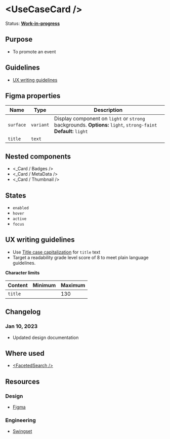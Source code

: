 # \<UseCaseCard />

Status: **[Work-in-progress](/guides/can-i-use#work-in-progress)**

## Purpose

- To promote an event

## Guidelines

- [UX writing guidelines](#ux-writing-guidelines)

## Figma properties

| Name      | Type      | Description                                                                                                     |
| --------- | --------- | --------------------------------------------------------------------------------------------------------------- |
| `surface` | `variant` | Display component on `light` or `strong` backgrounds. **Options:** `light`, `strong-faint` **Default:** `light` |
| `title`   | `text`    |                                                                                                                 |

## Nested components

- \<\_Card / Badges />
- \<\_Card / MetaData />
- \<\_Card / Thumbnail />

## States

- `enabled`
- `hover`
- `active`
- `focus`

## UX writing guidelines

- Use [Title case capitalization](https://apastyle.apa.org/style-grammar-guidelines/capitalization/title-case) for `title` text
- Target a readability grade level score of 8 to meet plain language guidelines.

**Character limits**

| Content | Minimum | Maximum |
| ------- | ------- | ------- |
| `title` |         | 130     |

## Changelog

### Jan 10, 2023

- Updated design documentation

## Where used

- [\<FacetedSearch />](/components/faceted-search)

## Resources

### Design

- [Figma](https://www.figma.com/file/7cYgDM618stjYUHDqAfRec/Components?node-id=1177%3A4800)

### Engineering

- [Swingset](https://react-components.vercel.app/components/card)
